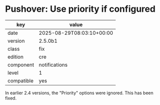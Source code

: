 [//]: # (werk v2)
# Pushover: Use priority if configured

key        | value
---------- | ---
date       | 2025-08-29T08:03:10+00:00
version    | 2.5.0b1
class      | fix
edition    | cre
component  | notifications
level      | 1
compatible | yes

In earlier 2.4 versions, the "Priority" options were ignored.
This has been fixed.
